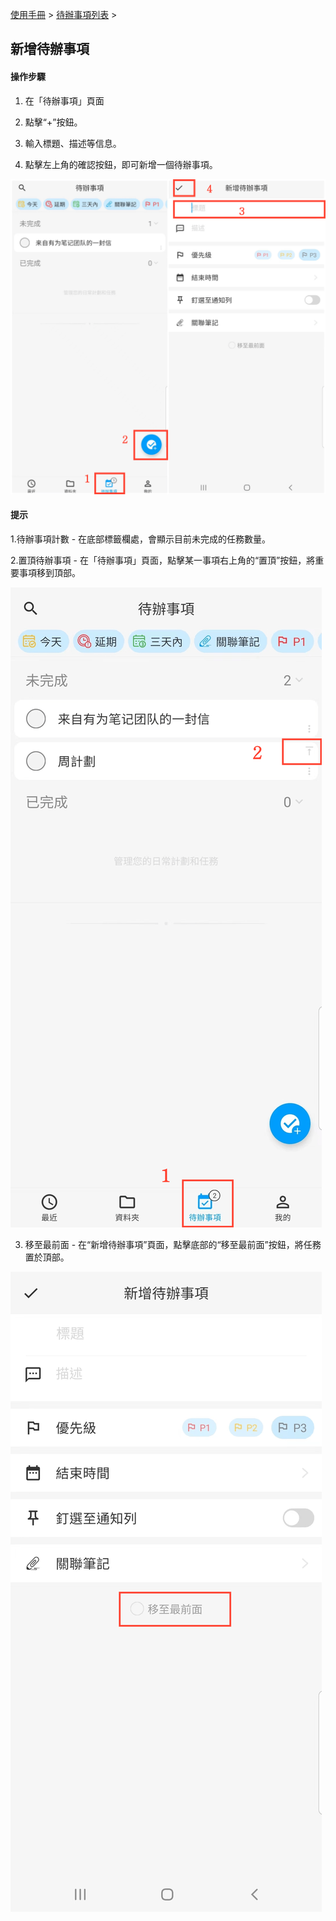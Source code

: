 [使用手冊](/dragonnest/drawnote/manual/zh-tw) > [待辦事項列表](/dragonnest/drawnote/manual/zh-tw/to_do) >

新增待辦事項
---
#### 操作步驟

1. 在「待辦事項」頁面

2. 點擊“+”按鈕。

3. 輸入標題、描述等信息。

4. 點擊左上角的確認按鈕，即可新增一個待辦事項。

![](imgs/create_a_new_to_do.png)

#### 提示
1.待辦事項計數 - 在底部標籤欄處，會顯示目前未完成的任務數量。

2.置頂待辦事項 - 在「待辦事項」頁面，點擊某一事項右上角的“置頂”按鈕，將重要事項移到頂部。

![](imgs/create_a_new_to_do1.png)

3. 移至最前面 - 在“新增待辦事項”頁面，點擊底部的“移至最前面”按鈕，將任務置於頂部。

![](imgs/create_a_new_to_do3.png)